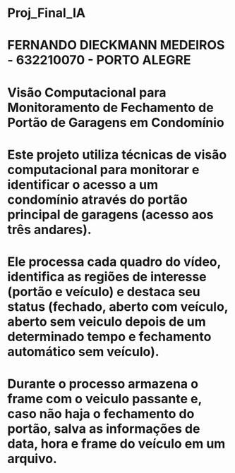 # Proj_Final_IA 

# FERNANDO DIECKMANN MEDEIROS - 632210070 - PORTO ALEGRE

# Visão Computacional para Monitoramento de Fechamento de Portão de Garagens em Condomínio

# Este projeto utiliza técnicas de visão computacional para monitorar e identificar o acesso a um condomínio através do portão principal de garagens (acesso aos três andares). 
# Ele processa cada quadro do vídeo, identifica as regiões de interesse (portão e veículo) e destaca seu status (fechado, aberto com veículo, aberto sem veiculo depois de um determinado tempo e fechamento automático sem veículo).
# Durante o processo armazena o frame com o veiculo passante e, caso não haja o fechamento do portão, salva as informações de data, hora e frame do veículo em um arquivo. 
#

